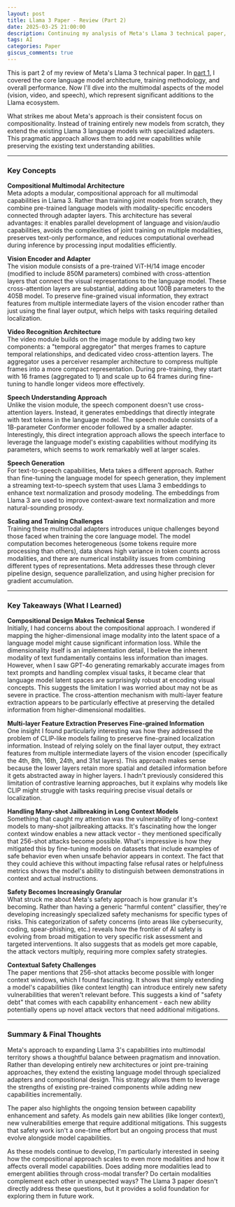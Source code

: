 ```yaml
---
layout: post
title: Llama 3 Paper - Review (Part 2)
date: 2025-03-25 21:00:00
description: Continuing my analysis of Meta's Llama 3 technical paper, focusing on multimodal capabilities and performance
tags: AI
categories: Paper
giscus_comments: true
---
```


This is part 2 of my review of Meta's Llama 3 technical paper. In [part 1](/blog/2025/Llama3-part1), I covered the core language model architecture, training methodology, and overall performance. Now I'll dive into the multimodal aspects of the model (vision, video, and speech), which represent significant additions to the Llama ecosystem.

What strikes me about Meta's approach is their consistent focus on compositionality. Instead of training entirely new models from scratch, they extend the existing Llama 3 language models with specialized adapters. This pragmatic approach allows them to add new capabilities while preserving the existing text understanding abilities.

---

### Key Concepts

**Compositional Multimodal Architecture**  
Meta adopts a modular, compositional approach for all multimodal capabilities in Llama 3. Rather than training joint models from scratch, they combine pre-trained language models with modality-specific encoders connected through adapter layers. This architecture has several advantages: it enables parallel development of language and vision/audio capabilities, avoids the complexities of joint training on multiple modalities, preserves text-only performance, and reduces computational overhead during inference by processing input modalities efficiently.

**Vision Encoder and Adapter**  
The vision module consists of a pre-trained ViT-H/14 image encoder (modified to include 850M parameters) combined with cross-attention layers that connect the visual representations to the language model. These cross-attention layers are substantial, adding about 100B parameters to the 405B model. To preserve fine-grained visual information, they extract features from multiple intermediate layers of the vision encoder rather than just using the final layer output, which helps with tasks requiring detailed localization.

**Video Recognition Architecture**  
The video module builds on the image module by adding two key components: a "temporal aggregator" that merges frames to capture temporal relationships, and dedicated video cross-attention layers. The aggregator uses a perceiver resampler architecture to compress multiple frames into a more compact representation. During pre-training, they start with 16 frames (aggregated to 1) and scale up to 64 frames during fine-tuning to handle longer videos more effectively.

**Speech Understanding Approach**  
Unlike the vision module, the speech component doesn't use cross-attention layers. Instead, it generates embeddings that directly integrate with text tokens in the language model. The speech module consists of a 1B-parameter Conformer encoder followed by a smaller adapter. Interestingly, this direct integration approach allows the speech interface to leverage the language model's existing capabilities without modifying its parameters, which seems to work remarkably well at larger scales.

**Speech Generation**  
For text-to-speech capabilities, Meta takes a different approach. Rather than fine-tuning the language model for speech generation, they implement a streaming text-to-speech system that uses Llama 3 embeddings to enhance text normalization and prosody modeling. The embeddings from Llama 3 are used to improve context-aware text normalization and more natural-sounding prosody.

**Scaling and Training Challenges**  
Training these multimodal adapters introduces unique challenges beyond those faced when training the core language model. The model computation becomes heterogeneous (some tokens require more processing than others), data shows high variance in token counts across modalities, and there are numerical instability issues from combining different types of representations. Meta addresses these through clever pipeline design, sequence parallelization, and using higher precision for gradient accumulation.

---

### Key Takeaways (What I Learned)

**Compositional Design Makes Technical Sense**  
Initially, I had concerns about the compositional approach. I wondered if mapping the higher-dimensional image modality into the latent space of a language model might cause significant information loss. While the dimensionality itself is an implementation detail, I believe the inherent modality of text fundamentally contains less information than images. However, when I saw GPT-4o generating remarkably accurate images from text prompts and handling complex visual tasks, it became clear that language model latent spaces are surprisingly robust at encoding visual concepts. This suggests the limitation I was worried about may not be as severe in practice. The cross-attention mechanism with multi-layer feature extraction appears to be particularly effective at preserving the detailed information from higher-dimensional modalities.

**Multi-layer Feature Extraction Preserves Fine-grained Information**  
One insight I found particularly interesting was how they addressed the problem of CLIP-like models failing to preserve fine-grained localization information. Instead of relying solely on the final layer output, they extract features from multiple intermediate layers of the vision encoder (specifically the 4th, 8th, 16th, 24th, and 31st layers). This approach makes sense because the lower layers retain more spatial and detailed information before it gets abstracted away in higher layers. I hadn't previously considered this limitation of contrastive learning approaches, but it explains why models like CLIP might struggle with tasks requiring precise visual details or localization.

**Handling Many-shot Jailbreaking in Long Context Models**  
Something that caught my attention was the vulnerability of long-context models to many-shot jailbreaking attacks. It's fascinating how the longer context window enables a new attack vector - they mentioned specifically that 256-shot attacks become possible. What's impressive is how they mitigated this by fine-tuning models on datasets that include examples of safe behavior even when unsafe behavior appears in context. The fact that they could achieve this without impacting false refusal rates or helpfulness metrics shows the model's ability to distinguish between demonstrations in context and actual instructions.

**Safety Becomes Increasingly Granular**  
What struck me about Meta's safety approach is how granular it's becoming. Rather than having a generic "harmful content" classifier, they're developing increasingly specialized safety mechanisms for specific types of risks. This categorization of safety concerns (into areas like cybersecurity, coding, spear-phishing, etc.) reveals how the frontier of AI safety is evolving from broad mitigation to very specific risk assessment and targeted interventions. It also suggests that as models get more capable, the attack vectors multiply, requiring more complex safety strategies.

**Contextual Safety Challenges**  
The paper mentions that 256-shot attacks become possible with longer context windows, which I found fascinating. It shows that simply extending a model's capabilities (like context length) can introduce entirely new safety vulnerabilities that weren't relevant before. This suggests a kind of "safety debt" that comes with each capability enhancement - each new ability potentially opens up novel attack vectors that need additional mitigations.

---

### Summary & Final Thoughts

Meta's approach to expanding Llama 3's capabilities into multimodal territory shows a thoughtful balance between pragmatism and innovation. Rather than developing entirely new architectures or joint pre-training approaches, they extend the existing language model through specialized adapters and compositional design. This strategy allows them to leverage the strengths of existing pre-trained components while adding new capabilities incrementally.

The paper also highlights the ongoing tension between capability enhancement and safety. As models gain new abilities (like longer context), new vulnerabilities emerge that require additional mitigations. This suggests that safety work isn't a one-time effort but an ongoing process that must evolve alongside model capabilities.

As these models continue to develop, I'm particularly interested in seeing how the compositional approach scales to even more modalities and how it affects overall model capabilities. Does adding more modalities lead to emergent abilities through cross-modal transfer? Do certain modalities complement each other in unexpected ways? The Llama 3 paper doesn't directly address these questions, but it provides a solid foundation for exploring them in future work.